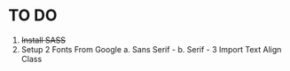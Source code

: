 # TO DO
1. <del>Install SASS</del>
2. Setup 2 Fonts From Google
a. Sans Serif - 
b. Serif - 
3 Import Text Align Class